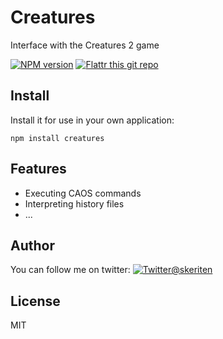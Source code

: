 Creatures
=========

Interface with the Creatures 2 game

[![NPM version](http://img.shields.io/npm/v/creatures.svg)](https://npmjs.org/package/creatures) 
[![Flattr this git repo](http://api.flattr.com/button/flattr-badge-large.png)](https://flattr.com/submit/auto?user_id=skerit&url=https://github.com/skerit/creatures&title=Creatures&language=&tags=github&category=software)

## Install

Install it for use in your own application:

`npm install creatures`

## Features

* Executing CAOS commands
* Interpreting history files
* ...

## Author

You can follow me on twitter: [![Twitter](http://i.imgur.com/wWzX9uB.png)@skeriten](https://www.twitter.com/skeriten)

## License

MIT
